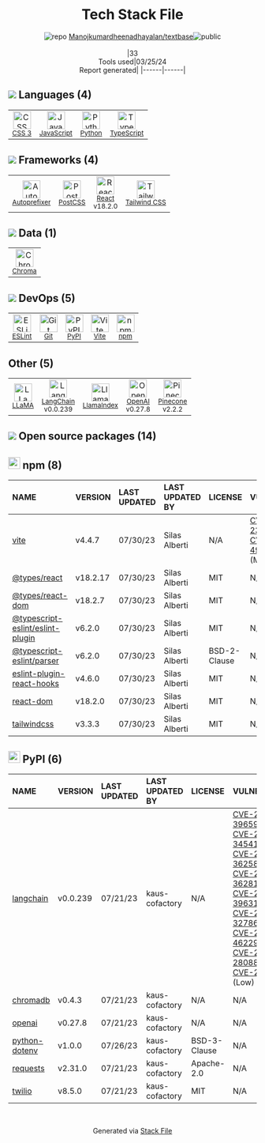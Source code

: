 <!--
&lt;--- Readme.md Snippet without images Start ---&gt;
## Tech Stack
Manojkumardheenadhayalan/textbase is built on the following main stack:

- [JavaScript](https://developer.mozilla.org/en-US/docs/Web/JavaScript) – Languages
- [Python](https://www.python.org) – Languages
- [TypeScript](http://www.typescriptlang.org) – Languages
- [Autoprefixer](https://github.com/postcss/autoprefixer) – CSS Pre-processors / Extensions
- [PostCSS](https://github.com/postcss/postcss) – CSS Pre-processors / Extensions
- [React](https://reactjs.org/) – Javascript UI Libraries
- [Tailwind CSS](https://tailwindcss.com) – Front-End Frameworks
- [Chroma](https://www.trychroma.com/) – Vector Databases
- [ESLint](http://eslint.org/) – Code Review
- [Vite](https://vitejs.dev/) – JS Build Tools / JS Task Runners
- [LLaMA](https://ai.meta.com/blog/large-language-model-llama-meta-ai/) – Large Language Models
- [LangChain](https://github.com/hwchase17/langchain) – Large Language Model Tools
- [LlamaIndex](https://gpt-index.readthedocs.io/en/latest/) – Large Language Model Tools
- [OpenAI](https://openai.com/) – Large Language Models
- [Pinecone](https://www.pinecone.io/) – Search as a Service

Full tech stack [here](/techstack.md)

&lt;--- Readme.md Snippet without images End ---&gt;

&lt;--- Readme.md Snippet with images Start ---&gt;
## Tech Stack
Manojkumardheenadhayalan/textbase is built on the following main stack:

- <img width='25' height='25' src='https://img.stackshare.io/service/1209/javascript.jpeg' alt='JavaScript'/> [JavaScript](https://developer.mozilla.org/en-US/docs/Web/JavaScript) – Languages
- <img width='25' height='25' src='https://img.stackshare.io/service/993/pUBY5pVj.png' alt='Python'/> [Python](https://www.python.org) – Languages
- <img width='25' height='25' src='https://img.stackshare.io/service/1612/bynNY5dJ.jpg' alt='TypeScript'/> [TypeScript](http://www.typescriptlang.org) – Languages
- <img width='25' height='25' src='https://img.stackshare.io/service/2202/72d087642cfce6fef6f2dabec5bf49e8_400x400.png' alt='Autoprefixer'/> [Autoprefixer](https://github.com/postcss/autoprefixer) – CSS Pre-processors / Extensions
- <img width='25' height='25' src='https://img.stackshare.io/service/3339/rlFcjEdI.png' alt='PostCSS'/> [PostCSS](https://github.com/postcss/postcss) – CSS Pre-processors / Extensions
- <img width='25' height='25' src='https://img.stackshare.io/service/1020/OYIaJ1KK.png' alt='React'/> [React](https://reactjs.org/) – Javascript UI Libraries
- <img width='25' height='25' src='https://img.stackshare.io/service/8158/default_660b7c41c3ba489cb581eec89c04655404258c19.png' alt='Tailwind CSS'/> [Tailwind CSS](https://tailwindcss.com) – Front-End Frameworks
- <img width='25' height='25' src='https://img.stackshare.io/service/101828/default_de3ae68ae3ebc7fda7f97083ea89a050444976ff.png' alt='Chroma'/> [Chroma](https://www.trychroma.com/) – Vector Databases
- <img width='25' height='25' src='https://img.stackshare.io/service/3337/Q4L7Jncy.jpg' alt='ESLint'/> [ESLint](http://eslint.org/) – Code Review
- <img width='25' height='25' src='https://img.stackshare.io/service/21547/default_1aeac791cde11ff66cc0b20dcc6144eeb185c905.png' alt='Vite'/> [Vite](https://vitejs.dev/) – JS Build Tools / JS Task Runners
- <img width='25' height='25' src='https://img.stackshare.io/service/101870/default_110df704ee9867cb49e02a51b680222cc0b61823.png' alt='LLaMA'/> [LLaMA](https://ai.meta.com/blog/large-language-model-llama-meta-ai/) – Large Language Models
- <img width='25' height='25' src='https://img.stackshare.io/service/48790/default_5b6c6b73f1ff3775c85d2a1ba954cb87e30cbf13.jpg' alt='LangChain'/> [LangChain](https://github.com/hwchase17/langchain) – Large Language Model Tools
- <img width='25' height='25' src='https://img.stackshare.io/service/48791/default_350cf2fa84700345e34d9eef2ecc1aa29319e91a.jpg' alt='LlamaIndex'/> [LlamaIndex](https://gpt-index.readthedocs.io/en/latest/) – Large Language Model Tools
- <img width='25' height='25' src='https://img.stackshare.io/service/48786/default_8b1119bcbb159cebebc2f6cfc9cd2e359b169d22.jpg' alt='OpenAI'/> [OpenAI](https://openai.com/) – Large Language Models
- <img width='25' height='25' src='https://img.stackshare.io/service/48784/default_376332a8eee1cdbb0546ca1aaed0b8a7f4d673d7.png' alt='Pinecone'/> [Pinecone](https://www.pinecone.io/) – Search as a Service

Full tech stack [here](/techstack.md)

&lt;--- Readme.md Snippet with images End ---&gt;
-->
<div align="center">

# Tech Stack File
![](https://img.stackshare.io/repo.svg "repo") [Manojkumardheenadhayalan/textbase](https://github.com/Manojkumardheenadhayalan/textbase)![](https://img.stackshare.io/public_badge.svg "public")
<br/><br/>
|33<br/>Tools used|03/25/24 <br/>Report generated|
|------|------|
</div>

## <img src='https://img.stackshare.io/languages.svg'/> Languages (4)
<table><tr>
  <td align='center'>
  <img width='36' height='36' src='https://img.stackshare.io/service/6727/css.png' alt='CSS 3'>
  <br>
  <sub><a href="https://developer.mozilla.org/en-US/docs/Web/CSS/CSS3">CSS 3</a></sub>
  <br>
  <sub></sub>
</td>

<td align='center'>
  <img width='36' height='36' src='https://img.stackshare.io/service/1209/javascript.jpeg' alt='JavaScript'>
  <br>
  <sub><a href="https://developer.mozilla.org/en-US/docs/Web/JavaScript">JavaScript</a></sub>
  <br>
  <sub></sub>
</td>

<td align='center'>
  <img width='36' height='36' src='https://img.stackshare.io/service/993/pUBY5pVj.png' alt='Python'>
  <br>
  <sub><a href="https://www.python.org">Python</a></sub>
  <br>
  <sub></sub>
</td>

<td align='center'>
  <img width='36' height='36' src='https://img.stackshare.io/service/1612/bynNY5dJ.jpg' alt='TypeScript'>
  <br>
  <sub><a href="http://www.typescriptlang.org">TypeScript</a></sub>
  <br>
  <sub></sub>
</td>

</tr>
</table>

## <img src='https://img.stackshare.io/frameworks.svg'/> Frameworks (4)
<table><tr>
  <td align='center'>
  <img width='36' height='36' src='https://img.stackshare.io/service/2202/72d087642cfce6fef6f2dabec5bf49e8_400x400.png' alt='Autoprefixer'>
  <br>
  <sub><a href="https://github.com/postcss/autoprefixer">Autoprefixer</a></sub>
  <br>
  <sub></sub>
</td>

<td align='center'>
  <img width='36' height='36' src='https://img.stackshare.io/service/3339/rlFcjEdI.png' alt='PostCSS'>
  <br>
  <sub><a href="https://github.com/postcss/postcss">PostCSS</a></sub>
  <br>
  <sub></sub>
</td>

<td align='center'>
  <img width='36' height='36' src='https://img.stackshare.io/service/1020/OYIaJ1KK.png' alt='React'>
  <br>
  <sub><a href="https://reactjs.org/">React</a></sub>
  <br>
  <sub>v18.2.0</sub>
</td>

<td align='center'>
  <img width='36' height='36' src='https://img.stackshare.io/service/8158/default_660b7c41c3ba489cb581eec89c04655404258c19.png' alt='Tailwind CSS'>
  <br>
  <sub><a href="https://tailwindcss.com">Tailwind CSS</a></sub>
  <br>
  <sub></sub>
</td>

</tr>
</table>

## <img src='https://img.stackshare.io/databases.svg'/> Data (1)
<table><tr>
  <td align='center'>
  <img width='36' height='36' src='https://img.stackshare.io/service/101828/default_de3ae68ae3ebc7fda7f97083ea89a050444976ff.png' alt='Chroma'>
  <br>
  <sub><a href="https://www.trychroma.com/">Chroma</a></sub>
  <br>
  <sub></sub>
</td>

</tr>
</table>

## <img src='https://img.stackshare.io/devops.svg'/> DevOps (5)
<table><tr>
  <td align='center'>
  <img width='36' height='36' src='https://img.stackshare.io/service/3337/Q4L7Jncy.jpg' alt='ESLint'>
  <br>
  <sub><a href="http://eslint.org/">ESLint</a></sub>
  <br>
  <sub></sub>
</td>

<td align='center'>
  <img width='36' height='36' src='https://img.stackshare.io/service/1046/git.png' alt='Git'>
  <br>
  <sub><a href="http://git-scm.com/">Git</a></sub>
  <br>
  <sub></sub>
</td>

<td align='center'>
  <img width='36' height='36' src='https://img.stackshare.io/service/12572/-RIWgodF_400x400.jpg' alt='PyPI'>
  <br>
  <sub><a href="https://pypi.org/">PyPI</a></sub>
  <br>
  <sub></sub>
</td>

<td align='center'>
  <img width='36' height='36' src='https://img.stackshare.io/service/21547/default_1aeac791cde11ff66cc0b20dcc6144eeb185c905.png' alt='Vite'>
  <br>
  <sub><a href="https://vitejs.dev/">Vite</a></sub>
  <br>
  <sub></sub>
</td>

<td align='center'>
  <img width='36' height='36' src='https://img.stackshare.io/service/1120/lejvzrnlpb308aftn31u.png' alt='npm'>
  <br>
  <sub><a href="https://www.npmjs.com/">npm</a></sub>
  <br>
  <sub></sub>
</td>

</tr>
</table>

## Other (5)
<table><tr>
  <td align='center'>
  <img width='36' height='36' src='https://img.stackshare.io/service/101870/default_110df704ee9867cb49e02a51b680222cc0b61823.png' alt='LLaMA'>
  <br>
  <sub><a href="https://ai.meta.com/blog/large-language-model-llama-meta-ai/">LLaMA</a></sub>
  <br>
  <sub></sub>
</td>

<td align='center'>
  <img width='36' height='36' src='https://img.stackshare.io/service/48790/default_5b6c6b73f1ff3775c85d2a1ba954cb87e30cbf13.jpg' alt='LangChain'>
  <br>
  <sub><a href="https://github.com/hwchase17/langchain">LangChain</a></sub>
  <br>
  <sub>v0.0.239</sub>
</td>

<td align='center'>
  <img width='36' height='36' src='https://img.stackshare.io/service/48791/default_350cf2fa84700345e34d9eef2ecc1aa29319e91a.jpg' alt='LlamaIndex'>
  <br>
  <sub><a href="https://gpt-index.readthedocs.io/en/latest/">LlamaIndex</a></sub>
  <br>
  <sub></sub>
</td>

<td align='center'>
  <img width='36' height='36' src='https://img.stackshare.io/service/48786/default_8b1119bcbb159cebebc2f6cfc9cd2e359b169d22.jpg' alt='OpenAI'>
  <br>
  <sub><a href="https://openai.com/">OpenAI</a></sub>
  <br>
  <sub>v0.27.8</sub>
</td>

<td align='center'>
  <img width='36' height='36' src='https://img.stackshare.io/service/48784/default_376332a8eee1cdbb0546ca1aaed0b8a7f4d673d7.png' alt='Pinecone'>
  <br>
  <sub><a href="https://www.pinecone.io/">Pinecone</a></sub>
  <br>
  <sub>v2.2.2</sub>
</td>

</tr>
</table>


## <img src='https://img.stackshare.io/group.svg' /> Open source packages (14)</h2>

## <img width='24' height='24' src='https://img.stackshare.io/service/1120/lejvzrnlpb308aftn31u.png'/> npm (8)

|NAME|VERSION|LAST UPDATED|LAST UPDATED BY|LICENSE|VULNERABILITIES|
|:------|:------|:------|:------|:------|:------|
|[vite](https://www.npmjs.com/vite)|v4.4.7|07/30/23|Silas Alberti |N/A|[CVE-2024-23331](https://github.com/advisories/GHSA-c24v-8rfc-w8vw) (High)<br/>[CVE-2023-49293](https://github.com/advisories/GHSA-92r3-m2mg-pj97) (Moderate)|
|[@types/react](https://www.npmjs.com/@types/react)|v18.2.17|07/30/23|Silas Alberti |MIT|N/A|
|[@types/react-dom](https://www.npmjs.com/@types/react-dom)|v18.2.7|07/30/23|Silas Alberti |MIT|N/A|
|[@typescript-eslint/eslint-plugin](https://www.npmjs.com/@typescript-eslint/eslint-plugin)|v6.2.0|07/30/23|Silas Alberti |MIT|N/A|
|[@typescript-eslint/parser](https://www.npmjs.com/@typescript-eslint/parser)|v6.2.0|07/30/23|Silas Alberti |BSD-2-Clause|N/A|
|[eslint-plugin-react-hooks](https://www.npmjs.com/eslint-plugin-react-hooks)|v4.6.0|07/30/23|Silas Alberti |MIT|N/A|
|[react-dom](https://www.npmjs.com/react-dom)|v18.2.0|07/30/23|Silas Alberti |MIT|N/A|
|[tailwindcss](https://www.npmjs.com/tailwindcss)|v3.3.3|07/30/23|Silas Alberti |MIT|N/A|


## <img width='24' height='24' src='https://img.stackshare.io/service/12572/-RIWgodF_400x400.jpg'/> PyPI (6)

|NAME|VERSION|LAST UPDATED|LAST UPDATED BY|LICENSE|VULNERABILITIES|
|:------|:------|:------|:------|:------|:------|
|[langchain](https://pypi.org/project/langchain)|v0.0.239|07/21/23|kaus-cofactory |N/A|[CVE-2023-39659](https://github.com/advisories/GHSA-prgp-w7vf-ch62) (Critical)<br/>[CVE-2023-34541](https://github.com/advisories/GHSA-6643-h7h5-x9wh) (Critical)<br/>[CVE-2023-36258](https://github.com/advisories/GHSA-2qmj-7962-cjq8) (Critical)<br/>[CVE-2023-36281](https://github.com/advisories/GHSA-7gfq-f96f-g85j) (Critical)<br/>[CVE-2023-39631](https://github.com/advisories/GHSA-f73w-4m7g-ch9x) (Critical)<br/>[CVE-2023-32786](https://github.com/advisories/GHSA-6h8p-4hx9-w66c) (High)<br/>[CVE-2023-46229](https://github.com/advisories/GHSA-655w-fm8m-m478) (High)<br/>[CVE-2024-28088](https://github.com/advisories/GHSA-h59x-p739-982c) (Low)<br/>[CVE-2024-0243](https://github.com/advisories/GHSA-h9j7-5xvc-qhg5) (Low)|
|[chromadb](https://pypi.org/project/chromadb)|v0.4.3|07/21/23|kaus-cofactory |N/A|N/A|
|[openai](https://pypi.org/project/openai)|v0.27.8|07/21/23|kaus-cofactory |N/A|N/A|
|[python-dotenv](https://pypi.org/project/python-dotenv)|v1.0.0|07/26/23|kaus-cofactory |BSD-3-Clause|N/A|
|[requests](https://pypi.org/project/requests)|v2.31.0|07/21/23|kaus-cofactory |Apache-2.0|N/A|
|[twilio](https://pypi.org/project/twilio)|v8.5.0|07/21/23|kaus-cofactory |MIT|N/A|

<br/>
<div align='center'>

Generated via [Stack File](https://github.com/marketplace/stack-file)
